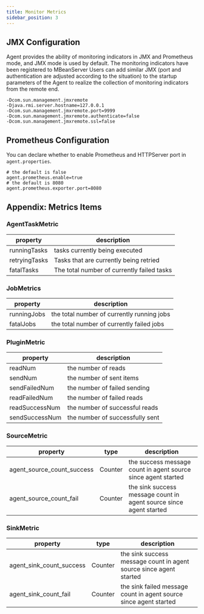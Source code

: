 ```yaml
---
title: Monitor Metrics
sidebar_position: 3
---
```


## JMX Configuration
Agent provides the ability of monitoring indicators in JMX and Prometheus mode, and JMX mode is used by default. The monitoring indicators have been registered to MBeanServer
Users can add similar JMX (port and authentication are adjusted according to the situation) to the startup parameters of the Agent to realize the collection of monitoring indicators from the remote end.

```Shell
-Dcom.sun.management.jmxremote
-Djava.rmi.server.hostname=127.0.0.1
-Dcom.sun.management.jmxremote.port=9999
-Dcom.sun.management.jmxremote.authenticate=false
-Dcom.sun.management.jmxremote.ssl=false
```

## Prometheus Configuration 
You can declare whether to enable Prometheus and HTTPServer port in `agent.properties`.

```properties
# the default is false
agent.prometheus.enable=true
# the default is 8080
agent.prometheus.exporter.port=8080
```

## Appendix: Metrics Items

### AgentTaskMetric
|  property   | description  |
|  ----  | ----  |
| runningTasks  | tasks currently being executed |
| retryingTasks  | Tasks that are currently being retried |
| fatalTasks  | The total number of currently failed tasks |


### JobMetrics
|  property   | description  |
|  ----  | ----  |
| runningJobs  | the total number of currently running jobs |
| fatalJobs  | the total number of currently failed jobs |

### PluginMetric
|  property   | description  |
|  ----  | ----  |
| readNum  | the number of reads |
| sendNum  | the number of sent items |
| sendFailedNum  | the number of failed sending |
| readFailedNum  | the number of failed reads |
| readSuccessNum  | the number of successful reads |
| sendSuccessNum  | the number of successfully sent |

### SourceMetric

| property                   | type    | description                                                        |
|----------------------------|---------|--------------------------------------------------------------------|
| agent_source_count_success | Counter | the success message count in agent source since agent started      |
| agent_source_count_fail    | Counter | the sink success message count in agent source since agent started |

### SinkMetric

| property                 | type    | description                                                        |
|--------------------------|---------|--------------------------------------------------------------------|
| agent_sink_count_success | Counter | the sink success message count in agent source since agent started |
| agent_sink_count_fail    | Counter | the sink failed message count in agent source since agent started  |